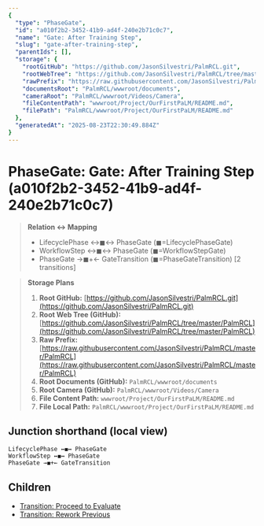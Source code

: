 ```yaml
---
{
  "type": "PhaseGate",
  "id": "a010f2b2-3452-41b9-ad4f-240e2b71c0c7",
  "name": "Gate: After Training Step",
  "slug": "gate-after-training-step",
  "parentIds": [],
  "storage": {
    "rootGitHub": "https://github.com/JasonSilvestri/PalmRCL.git",
    "rootWebTree": "https://github.com/JasonSilvestri/PalmRCL/tree/master/PalmRCL",
    "rawPrefix": "https://raw.githubusercontent.com/JasonSilvestri/PalmRCL/master/PalmRCL",
    "documentsRoot": "PalmRCL/wwwroot/documents",
    "cameraRoot": "PalmRCL/wwwroot/Videos/Camera",
    "fileContentPath": "wwwroot/Project/OurFirstPaLM/README.md",
    "filePath": "PalmRCL/wwwroot/Project/OurFirstPaLM/README.md"
  },
  "generatedAt": "2025-08-23T22:30:49.884Z"
}
---
```

# PhaseGate: Gate: After Training Step (a010f2b2-3452-41b9-ad4f-240e2b71c0c7)

> **Relation ↔ Mapping**
> - LifecyclePhase ↔◼↔ PhaseGate (◼=LifecyclePhaseGate)
> - WorkflowStep ↔◼↔ PhaseGate (◼=WorkflowStepGate)
> - PhaseGate →◼+← GateTransition (◼=PhaseGateTransition) [2 transitions]

> **Storage Plans**
> 1. **Root GitHub:** [https://github.com/JasonSilvestri/PalmRCL.git](https://github.com/JasonSilvestri/PalmRCL.git)
> 2. **Root Web Tree (GitHub):** [https://github.com/JasonSilvestri/PalmRCL/tree/master/PalmRCL](https://github.com/JasonSilvestri/PalmRCL/tree/master/PalmRCL)
> 3. **Raw Prefix:** [https://raw.githubusercontent.com/JasonSilvestri/PalmRCL/master/PalmRCL](https://raw.githubusercontent.com/JasonSilvestri/PalmRCL/master/PalmRCL)
> 4. **Root Documents (GitHub):** `PalmRCL/wwwroot/documents`
> 5. **Root Camera (GitHub):** `PalmRCL/wwwroot/Videos/Camera`
> 6. **File Content Path:** `wwwroot/Project/OurFirstPaLM/README.md`
> 7. **File Local Path:** `PalmRCL/wwwroot/Project/OurFirstPaLM/README.md`

## Junction shorthand (local view)
```plaintext
LifecyclePhase ↔◼↔ PhaseGate
WorkflowStep ↔◼↔ PhaseGate
PhaseGate →◼+← GateTransition
```

## Children
- [Transition: Proceed to Evaluate](/docs/palms/palm-demo-44b026db-ab7d-46c8-8d54-a2ff2d244c19/transitions/proceed-to-evaluate-2b72d082-2451-540a-84a6-a55c55091f74.md)
- [Transition: Rework Previous](/docs/palms/palm-demo-44b026db-ab7d-46c8-8d54-a2ff2d244c19/transitions/rework-previous-6754bcd5-3938-53fd-a5ae-d56ec13c1bb7.md)
